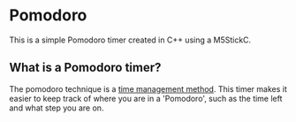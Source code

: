 # Pomodoro
This is a simple Pomodoro timer created in C++ using a M5StickC.

## What is a Pomodoro timer?
The pomodoro technique is a [time management method](https://en.wikipedia.org/wiki/Pomodoro_Technique). This timer makes it easier to keep track of where you are in a 'Pomodoro', such as the time left and what step you are on.